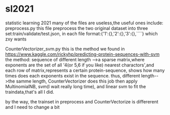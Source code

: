 # sl2021
statistic learning 2021
many of the files are useless,the useful ones include:
  preprocess.py
  this file preprocess the two original dataset into three set:train/validate/test.json, in each file format:{'1':{},'2':{},'3':{},````}
  which zxy wants
 
  CounterVectorizer_svm.py
  this is the method we found in https://www.kaggle.com/rickyhp/predicting-protein-sequences-with-svm
  the method:
  sequence of different length -->a sparse matrix,where exponents are the set of all '4(or 5,6 if you like) nearest charactors',and each row of matrix,represents
  a certain protein-sequence, shows how many times does each exponents exist in the sequence.
  thus, different length-->the samme length, CounterVectorizer does this job
  then apply MultinomialNB, svm(I wait really long time), and linear svm to fit the traindata,that's all I did.
  
 by the way, the trainset in preprocess and CounterVectorize is differerent and I need to change a bit
